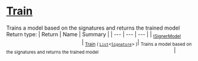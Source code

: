 # [Train](./IClassifier-100663478.md)

Trains a model based on the signatures and returns the trained model
Return type:
| Return | Name | Summary | 
| --- | --- | --- | 
| <sub>[ISignerModel](./../ISignerModel.md)</sub><img width=200/>| <sub>[Train](./IClassifier-100663478.md) ( [`List`](https://docs.microsoft.com/en-us/dotnet/api/System.Collections.Generic.List-1)\<[`Signature`](./../../Signature.md)> )</sub>| <sub>Trains a model based on the signatures and returns the trained model</sub><img width=200/>| <br>


